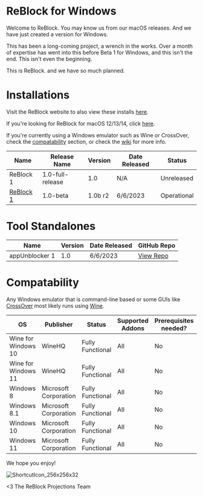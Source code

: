 # ReBlock for Windows

Welcome to ReBlock. You may know us from our macOS releases. And we have just created a version for Windows.

This has been a long-coming project, a wrench in the works. Over a month of expertise has went into this before Beta 1 for Windows, and this isn't the end. This isn't even the beginning. 

This is ReBlock. and we have so much planned.

# Installations

Visit the ReBlock website to also view these installs [here](https://sites.google.com/reblock/install/versions).

If you're looking for ReBlock for macOS 12/13/14, click [here](https://sites.google.com/reblock/install/versions).

If you're currently using a Windows emulator such as Wine or CrossOver, check the [compatability](https://github.com/yourworstnightmare1/ReBlock-for-Windows#compatability) section, or check the [wiki](https://github.con/yourworstnightmare1/ReBlock-for-Windows/wiki) for more info.


| Name | Release Name | Version | Date Released | Status |
| --- | --- | --- | --- | --- |
| ReBlock 1 | 1.0-full-release | 1.0 | N/A | Unreleased |
| [ReBlock 1](https://www.github.com/yourworstnightmare1/ReBlock-for-Windows/raw/main/ReBlockWin_1.0b_build2.zip) | 1.0-beta | 1.0b r2 | 6/6/2023 | Operational |

# Tool Standalones

| Name | Version | Date Released | GitHub Repo |
| --- | --- | --- | --- |
| appUnblocker 1 | 1.0 | 6/6/2023 | [View Repo](https://github.com/yourworstnightmare1/appunblocker) |

# Compatability

Any Windows emulator that is command-line based or some GUIs like [CrossOver](https://codeweavers.crossover.com) most likely runs using [Wine](https://winehq.org).

| OS | Publisher | Status | Supported Addons | Prerequisites needed? |
| --- | --- | --- | --- | --- |
| Wine for Windows 10 | WineHQ | Fully Functional | All | No |
| Wine for Windows 11 | WineHQ | Fully Functional | All | No |
| Windows 8 | Microsoft Corporation | Fully Functional | All | No |
| Windows 8.1 | Microsoft Corporation | Fully Functional | All | No |
| Windows 10 | Microsoft Corporation | Fully Functional | All | No |
| Windows 11 | Microsoft Corporation | Fully Functional | All | No |

We hope you enjoy!

![ShortcutIcon_256x256x32](https://github.com/yourworstnightmare1/ReBlock-for-Windows/assets/134671973/0bc406e2-cd8e-4f60-b326-dc3b9a63fae9)


<3 The ReBlock Projections Team
